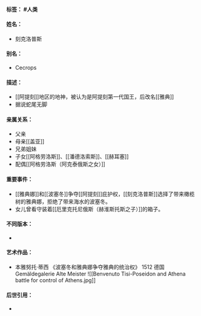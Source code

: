 #### 标签： #人类
#### 姓名：
- 刻克洛普斯
#### 别名：
- Cecrops
#### 描述：
- [[阿提刻]]地区的地神，被认为是阿提刻第一代国王，后改名[[雅典]]
- 据说蛇尾无脚
#### 亲属关系：
- 父亲
- 母亲[[盖亚]]
- 兄弟姐妹
- 子女[[阿格劳洛斯]]、[[潘德洛索斯]]、[[赫耳塞]]
- 配偶[[阿格劳洛斯（阿克泰俄斯之女）]]
#### 重要事件：
- [[雅典娜]]和[[波塞冬]]争夺[[阿提刻]]庇护权，[[刻克洛普斯]]选择了带来橄榄树的雅典娜，拒绝了带来海水的波塞冬。
- 女儿曾看守装着[[厄里克托尼俄斯（赫淮斯托斯之子）]]的箱子。
#### 不同版本：
- 
#### 艺术作品：
- 本雅努托·蒂西 《波塞冬和雅典娜争夺雅典的统治权》 1512 德国Gemäldegalerie Alte Meister
![[Benvenuto Tisi-Poseidon and Athena battle for control of Athens.jpg]]
#### 后世引用：
- 